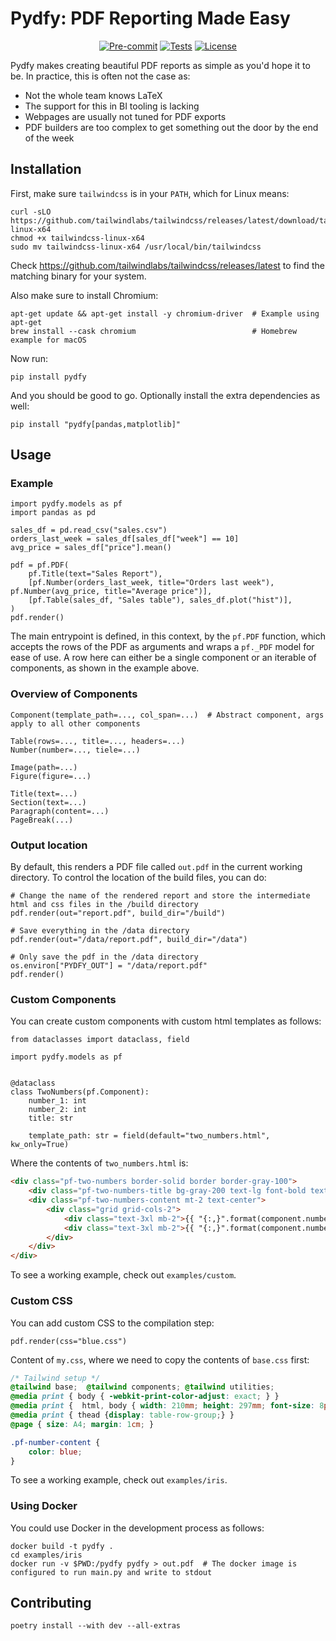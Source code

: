 # Pydfy: PDF Reporting Made Easy

<div align="center">

[![Pre-commit](https://img.shields.io/badge/pre--commit-enabled-brightgreen?logo=pre-commit&logoColor=white)](https://github.com/BiteStreams/pydfy/blob/main/.pre-commit-config.yaml)
[![Tests](https://github.com/BiteStreams/pydfy/actions/workflows/tests.yml/badge.svg)](https://github.com/BiteStreams/pydfy/actions/workflows/tests.yml)
[![License](https://img.shields.io/github/license/BiteStreams/pydfy)](https://github.com/BiteStreams/pydfy/blob/main/LICENSE)

</div>

Pydfy makes creating beautiful PDF reports as simple as you'd hope it to be.
In practice, this is often not the case as:
- Not the whole team knows LaTeX
- The support for this in BI tooling is lacking
- Webpages are usually not tuned for PDF exports
- PDF builders are too complex to get something out the door by the end of the week

## Installation

First, make sure `tailwindcss` is in your `PATH`, which for Linux means:
```shell
curl -sLO https://github.com/tailwindlabs/tailwindcss/releases/latest/download/tailwindcss-linux-x64
chmod +x tailwindcss-linux-x64
sudo mv tailwindcss-linux-x64 /usr/local/bin/tailwindcss
```
Check https://github.com/tailwindlabs/tailwindcss/releases/latest to find the matching binary for your system.

Also make sure to install Chromium:
```shell
apt-get update && apt-get install -y chromium-driver  # Example using apt-get
brew install --cask chromium                          # Homebrew example for macOS
```

Now run:
```shell
pip install pydfy
```
And you should be good to go. Optionally install the extra dependencies as well:
```shell
pip install "pydfy[pandas,matplotlib]"
```

## Usage

### Example
```python3
import pydfy.models as pf
import pandas as pd

sales_df = pd.read_csv("sales.csv")
orders_last_week = sales_df[sales_df["week"] == 10]
avg_price = sales_df["price"].mean()

pdf = pf.PDF(
    pf.Title(text="Sales Report"),
    [pf.Number(orders_last_week, title="Orders last week"), pf.Number(avg_price, title="Average price")],
    [pf.Table(sales_df, "Sales table"), sales_df.plot("hist")],
)
pdf.render()
```

The main entrypoint is defined, in this context, by the `pf.PDF` function,
which accepts the rows of the PDF as arguments and wraps a `pf._PDF` model for ease of use.
A row here can either be a single component or an iterable of components, as shown in the example above.

### Overview of Components
```python3
Component(template_path=..., col_span=...)  # Abstract component, args apply to all other components

Table(rows=..., title=..., headers=...)
Number(number=..., tiele=...)

Image(path=...)
Figure(figure=...)

Title(text=...)
Section(text=...)
Paragraph(content=...)
PageBreak(...)
```

### Output location
By default, this renders a PDF file called `out.pdf` in the current working directory.
To control the location of the build files, you can do:
```python3
# Change the name of the rendered report and store the intermediate html and css files in the /build directory
pdf.render(out="report.pdf", build_dir="/build")

# Save everything in the /data directory
pdf.render(out="/data/report.pdf", build_dir="/data")

# Only save the pdf in the /data directory
os.environ["PYDFY_OUT"] = "/data/report.pdf"
pdf.render()
```

### Custom Components
You can create custom components with custom html templates as follows:
```python3
from dataclasses import dataclass, field

import pydfy.models as pf


@dataclass
class TwoNumbers(pf.Component):
    number_1: int
    number_2: int
    title: str

    template_path: str = field(default="two_numbers.html", kw_only=True)
```

Where the contents of `two_numbers.html` is:
```html
<div class="pf-two-numbers border-solid border border-gray-100">
    <div class="pf-two-numbers-title bg-gray-200 text-lg font-bold text-center align-top">{{ component.title }}</div>
    <div class="pf-two-numbers-content mt-2 text-center">
        <div class="grid grid-cols-2">
            <div class="text-3xl mb-2">{{ "{:,}".format(component.number_1) }}</div>
            <div class="text-3xl mb-2">{{ "{:,}".format(component.number_2) }}</div>
        </div>
    </div>
</div>
```

To see a working example, check out `examples/custom`.


### Custom CSS
You can add custom CSS to the compilation step:
```python3
pdf.render(css="blue.css")
```

Content of `my.css`, where we need to copy the contents of `base.css` first:
```css
/* Tailwind setup */
@tailwind base;  @tailwind components; @tailwind utilities;
@media print { body { -webkit-print-color-adjust: exact; } }
@media print {  html, body { width: 210mm; height: 297mm; font-size: 8pt; } }
@media print { thead {display: table-row-group;} }
@page { size: A4; margin: 1cm; }

.pf-number-content {
    color: blue;
}
```

To see a working example, check out `examples/iris`.


### Using Docker

You could use Docker in the development process as follows:
```shell
docker build -t pydfy .
cd examples/iris
docker run -v $PWD:/pydfy pydfy > out.pdf  # The docker image is configured to run main.py and write to stdout
```

## Contributing

```shell
poetry install --with dev --all-extras
```
